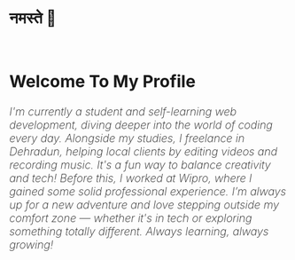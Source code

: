 <h1 style="font-size=50px" > नमस्ते  🌹</h1>

<br>

<h2 style="Font-size:30px; font-weight:700;"> Welcome To My  Profile</h2>

<p style="Font-style:italic; font-size:20px;font-weight:200;">I'm currently a student and self-learning web development, diving deeper into the world of coding every day. Alongside my studies, I freelance in Dehradun, helping local clients by editing videos and recording music. It's a fun way to balance creativity and tech! Before this, I worked at Wipro, where I gained some solid professional experience. I’m always up for a new adventure and love stepping outside my comfort zone — whether it's in tech or exploring something totally different. Always learning, always growing!</p>
<br>
